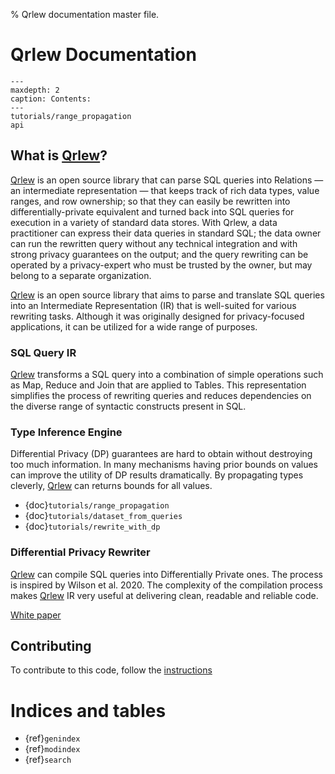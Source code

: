 % Qrlew documentation master file.

# Qrlew Documentation


```{toctree}
---
maxdepth: 2
caption: Contents:
---
tutorials/range_propagation
api
```
## What is [Qrlew](https://qrlew.github.io/)?

[Qrlew](https://qrlew.github.io/) is an open source library that can parse SQL queries into
Relations — an intermediate representation — that keeps track of rich data types, value
ranges, and row ownership; so that they can easily be rewritten into differentially-private
equivalent and turned back into SQL queries for execution in a variety of standard data
stores.
With Qrlew, a data practitioner can express their data queries in standard SQL; the data
owner can run the rewritten query without any technical integration and with strong privacy
guarantees on the output; and the query rewriting can be operated by a privacy-expert who
must be trusted by the owner, but may belong to a separate organization.

[Qrlew](https://qrlew.github.io/) is an open source library that aims to parse and translate SQL queries into an Intermediate Representation (IR) that is well-suited for various rewriting tasks. Although it was originally designed for privacy-focused applications, it can be utilized for a wide range of purposes.

### SQL Query IR
[Qrlew](https://qrlew.github.io/) transforms a SQL query into a combination of simple operations such as Map, Reduce and Join that are applied to Tables. This representation simplifies the process of rewriting queries and reduces dependencies on the diverse range of syntactic constructs present in SQL.

### Type Inference Engine
Differential Privacy (DP) guarantees are hard to obtain without destroying too much information. In many mechanisms having prior bounds on values can improve the utility of DP results dramatically. By propagating types cleverly, [Qrlew](https://qrlew.github.io/) can returns bounds for all values.

- {doc}`tutorials/range_propagation`
- {doc}`tutorials/dataset_from_queries`
- {doc}`tutorials/rewrite_with_dp`

### Differential Privacy Rewriter
[Qrlew](https://qrlew.github.io/) can compile SQL queries into Differentially Private ones. The process is inspired by Wilson et al. 2020. The complexity of the compilation process makes [Qrlew](https://qrlew.github.io/) IR very useful at delivering clean, readable and reliable code.

[White paper](https://hal.science/hal-04350665v1/document)

## Contributing

To contribute to this code, follow the [instructions](contributing)

# Indices and tables

- {ref}`genindex`
- {ref}`modindex`
- {ref}`search`
